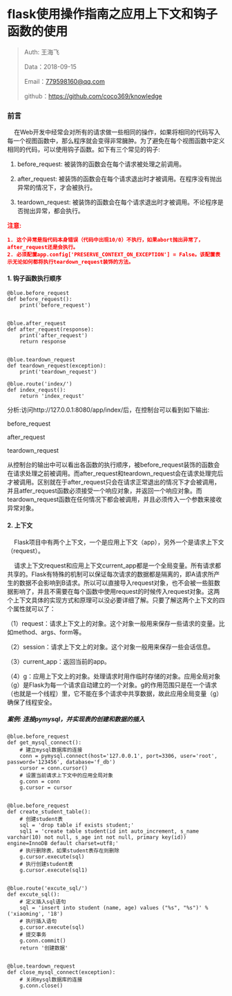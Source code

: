 

# flask使用操作指南之应用上下文和钩子函数的使用

>Auth: 王海飞
>
>Data：2018-09-15
>
>Email：779598160@qq.com
>
>github：https://github.com/coco369/knowledge 

### 前言

&nbsp;&nbsp;&nbsp;&nbsp;在Web开发中经常会对所有的请求做一些相同的操作，如果将相同的代码写入每一个视图函数中，那么程序就会变得非常臃肿。为了避免在每个视图函数中定义相同的代码，可以使用钩子函数。如下有三个常见的钩子:

1. before_request: 被装饰的函数会在每个请求被处理之前调用。

2. after_request: 被装饰的函数会在每个请求退出时才被调用。在程序没有抛出异常的情况下，才会被执行。

3. teardown_request: 被装饰的函数会在每个请求退出时才被调用。不论程序是否抛出异常，都会执行。

<b style="color:red;">注意:
 
	1. 这个异常是指代码本身错误（代码中出现10/0）不执行，如果abort抛出异常了，after_request还是会执行。
	2. 必须配置app.config['PRESERVE_CONTEXT_ON_EXCEPTION'] = False。该配置表示无论如何都将执行teardown_request装饰的方法。
</b>

#### 1. 钩子函数执行顺序

	@blue.before_request
	def before_request():
	    print('before_request')
	
	
	@blue.after_request
	def after_request(response):
	    print('after_request')
	    return response
	
	
	@blue.teardown_request
	def teardown_request(exception):
	    print('teardown_request')
	
	@blue.route('index/')
	def index_requst():
	    return 'index_requst'

分析:访问http://127.0.0.1:8080/app/index/后，在控制台可以看到如下输出:

before_request

after_request

teardown_request

从控制台的输出中可以看出各函数的执行顺序，被before_request装饰的函数会在请求处理之前被调用。而after_request和teardown_request会在请求处理完后才被调用。区别就在于after_request只会在请求正常退出的情况下才会被调用，并且atfer_request函数必须接受一个响应对象，并返回一个响应对象。而teardown_request函数在任何情况下都会被调用，并且必须传入一个参数来接收异常对象。


#### 2. 上下文

&nbsp;&nbsp;&nbsp;&nbsp;Flask项目中有两个上下文，一个是应用上下文（app），另外一个是请求上下文（request）。

&nbsp;&nbsp;&nbsp;&nbsp;请求上下文request和应用上下文current_app都是一个全局变量。所有请求都共享的。Flask有特殊的机制可以保证每次请求的数据都是隔离的，即A请求所产生的数据不会影响到B请求。所以可以直接导入request对象，也不会被一些脏数据影响了，并且不需要在每个函数中使用request的时候传入request对象。这两个上下文具体的实现方式和原理可以没必要详细了解。只要了解这两个上下文的四个属性就可以了：

（1）request：请求上下文上的对象。这个对象一般用来保存一些请求的变量。比如method、args、form等。

（2）session：请求上下文上的对象。这个对象一般用来保存一些会话信息。

（3）current_app：返回当前的app。

（4）g：应用上下文上的对象。处理请求时用作临时存储的对象。应用全局对象（g）是Flask为每一个请求自动建立的一个对象。g的作用范围只是在一个请求（也就是一个线程）里，它不能在多个请求中共享数据，故此应用全局变量（g）确保了线程安全。


##### 案例: 连接pymysql，并实现表的创建和数据的插入

	@blue.before_request
	def get_mysql_connect():
	    # 建立mysql数据库的连接
	    conn = pymysql.connect(host='127.0.0.1', port=3306, user='root', password='123456', database='f_db')
	    cursor = conn.cursor()
	    # 设置当前请求上下文中的应用全局对象
	    g.conn = conn
	    g.cursor = cursor
	
	
	@blue.before_request
	def create_student_table():
	    # 创建student表
	    sql = 'drop table if exists student;'
	    sql1 = 'create table student(id int auto_increment, s_name varchar(10) not null, s_age int not null, primary key(id)) engine=InnoDB default charset=utf8;'
	    # 执行删除表，如果student表存在则删除
	    g.cursor.execute(sql)
	    # 执行创建student表
	    g.cursor.execute(sql1)
	
	
	@blue.route('excute_sql/')
	def excute_sql():
	    # 定义插入sql语句
	    sql = 'insert into student (name, age) values ("%s", "%s")' % ('xiaoming', '18')
	    # 执行插入语句
	    g.cursor.execute(sql)
	    # 提交事务
	    g.conn.commit()
	    return '创建数据'
	
	
	@blue.teardown_request
	def close_mysql_connect(exception):
	    # 关闭mysql数据库的连接
	    g.conn.close()
	
